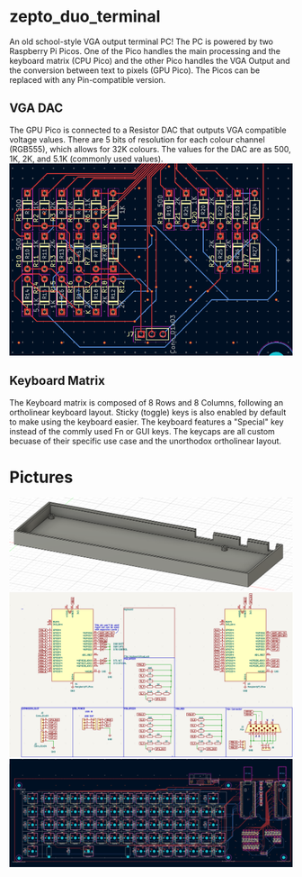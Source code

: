 # zepto_duo_terminal
An old school-style VGA output terminal PC!
The PC is powered by two Raspberry Pi Picos. One of the Pico handles the main processing and the keyboard matrix (CPU Pico) and the other Pico handles the VGA Output and the conversion between text to pixels (GPU Pico). The Picos can be replaced with any Pin-compatible version.

## VGA DAC
The GPU Pico is connected to a Resistor DAC that outputs VGA compatible voltage values. There are 5 bits of resolution for each colour channel (RGB555), which allows for 32K colours. The values for the DAC are as 500, 1K, 2K, and 5.1K (commonly used values).
![VGADAC](images/image-0.png)

## Keyboard Matrix 
The Keyboard matrix is composed of 8 Rows and 8 Columns, following an ortholinear keyboard layout. Sticky (toggle) keys is also enabled by default to make using the keyboard easier. The keyboard features a "Special" key instead of the commly used Fn or GUI keys. The keycaps are all custom becuase of their specific use case and the unorthodox ortholinear layout.

# Pictures
![Case](images/image-1.png)
![Schematic](images/image-2.png)
![PCB](images/image-3.png)